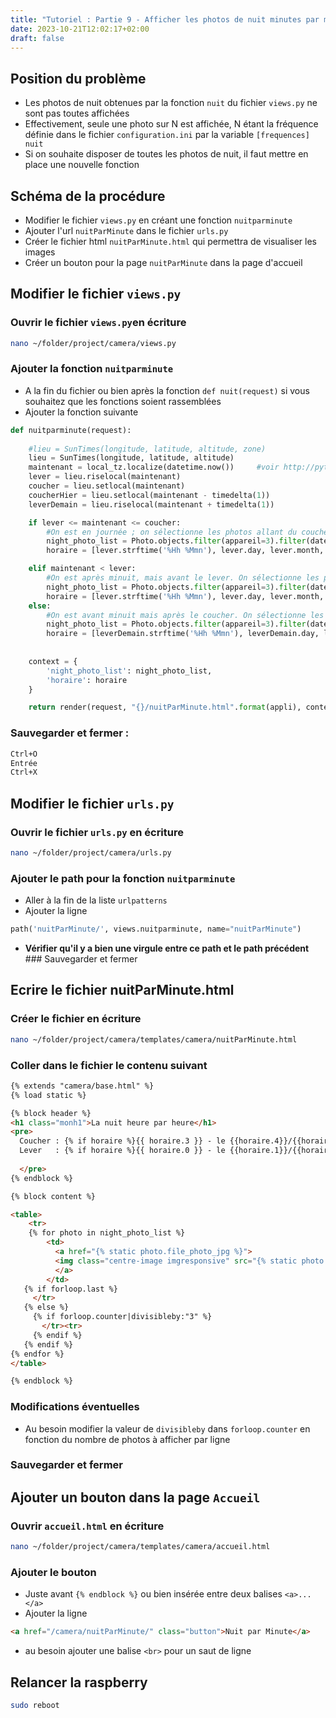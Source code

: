 ```yaml
---
title: "Tutoriel : Partie 9 - Afficher les photos de nuit minutes par minutes"
date: 2023-10-21T12:02:17+02:00
draft: false
---
```


## Position du problème
- Les photos de nuit obtenues par la fonction `nuit` du fichier `views.py` ne sont pas toutes affichées
- Effectivement, seule une photo sur N est affichée, N étant la fréquence définie dans le fichier `configuration.ini` par la variable `[frequences] nuit`
- Si on souhaite disposer de toutes les photos de nuit, il faut mettre en place une nouvelle fonction
## Schéma de la procédure
- Modifier le fichier `views.py` en créant une fonction `nuitparminute`
- Ajouter l'url `nuitParMinute` dans le fichier `urls.py`
- Créer le fichier html `nuitParMinute.html` qui permettra de visualiser les images
- Créer un bouton pour la page `nuitParMinute` dans la page d'accueil
## Modifier le fichier `views.py`
### Ouvrir le fichier `views.py`en écriture
```sh
nano ~/folder/project/camera/views.py
```
### Ajouter la fonction `nuitparminute`
- A la fin du fichier ou bien après la fonction `def nuit(request)` si vous souhaitez que les fonctions soient rassemblées
- Ajouter la fonction suivante
```python
def nuitparminute(request):
        
    #lieu = SunTimes(longitude, latitude, altitude, zone)
    lieu = SunTimes(longitude, latitude, altitude)
    maintenant = local_tz.localize(datetime.now())     #voir http://pytz.sourceforge.net/
    lever = lieu.riselocal(maintenant)
    coucher = lieu.setlocal(maintenant)
    coucherHier = lieu.setlocal(maintenant - timedelta(1))
    leverDemain = lieu.riselocal(maintenant + timedelta(1))

    if lever <= maintenant <= coucher:
        #On est en journée ; on sélectionne les photos allant du coucher de la veille au lever de ce jour
        night_photo_list = Photo.objects.filter(appareil=3).filter(date__gt=coucherHier, date__lt=lever).order_by('-date')
        horaire = [lever.strftime('%Hh %Mmn'), lever.day, lever.month, coucherHier.strftime('%Hh %Mmn'), coucherHier.day, coucherHier.month]

    elif maintenant < lever:
        #On est après minuit, mais avant le lever. On sélectionne les photos de coucherHier à maintenant
        night_photo_list = Photo.objects.filter(appareil=3).filter(date__gt=coucherHier).order_by('-date')
        horaire = [lever.strftime('%Hh %Mmn'), lever.day, lever.month, coucherHier.strftime('%Hh %Mmn'), coucherHier.day, coucherHier.month]
    else:
        #On est avant minuit mais après le coucher. On sélectionne les photos de coucher à maintenant
        night_photo_list = Photo.objects.filter(appareil=3).filter(date__gt=coucher).order_by('-date')
        horaire = [leverDemain.strftime('%Hh %Mmn'), leverDemain.day, leverDemain.month, coucher.strftime('%Hh %Mmn'), coucher.day, coucher.month]    
    
    
    context = {
        'night_photo_list': night_photo_list,
        'horaire': horaire
    }

    return render(request, "{}/nuitParMinute.html".format(appli), context)

```
### Sauvegarder et fermer : 
```sh
Ctrl+O
Entrée
Ctrl+X
```
## Modifier le fichier `urls.py`
### Ouvrir le fichier `urls.py` en écriture
```sh
nano ~/folder/project/camera/urls.py
```
### Ajouter le path pour la fonction `nuitparminute`
- Aller à la fin de la liste `urlpatterns`
- Ajouter la ligne
```python
path('nuitParMinute/', views.nuitparminute, name="nuitParMinute")
```
- **Vérifier qu'il y a bien une virgule entre ce path et le path précédent**
### Sauvegarder et fermer
## Ecrire le fichier nuitParMinute.html
### Créer le fichier en écriture
```sh
nano ~/folder/project/camera/templates/camera/nuitParMinute.html
```
### Coller dans le fichier le contenu suivant
```html
{% extends "camera/base.html" %}
{% load static %}

{% block header %}
<h1 class="monh1">La nuit heure par heure</h1>
<pre>
  Coucher : {% if horaire %}{{ horaire.3 }} - le {{horaire.4}}/{{horaire.5}}{% endif %}
  Lever   : {% if horaire %}{{ horaire.0 }} - le {{horaire.1}}/{{horaire.2}}{% endif %}
  
  </pre>
{% endblock %}

{% block content %}

<table>
    <tr>
    {% for photo in night_photo_list %}
        <td>
          <a href="{% static photo.file_photo_jpg %}">
          <img class="centre-image imgresponsive" src="{% static photo.file_photo_jpg %}" height="150" width="225" alt="photo nocturne indisponible"/><figcaption>{{photo.name}} - {{photo.appareil}}</figcaption>
          </a>
        </td>
   {% if forloop.last %}
     </tr>
   {% else %}
     {% if forloop.counter|divisibleby:"3" %}
       </tr><tr>
     {% endif %}
   {% endif %}
{% endfor %}
</table>

{% endblock %}

```
### Modifications éventuelles
- Au besoin modifier la valeur de `divisibleby` dans `forloop.counter` en fonction du nombre de photos à afficher par ligne
### Sauvegarder et fermer
## Ajouter un bouton dans la page `Accueil`
### Ouvrir `accueil.html` en écriture 
```sh
nano ~/folder/project/camera/templates/camera/accueil.html
```
### Ajouter le bouton
- Juste avant `{% endblock %}` ou bien insérée entre deux balises `<a>...</a>`
- Ajouter la ligne 
```html
<a href="/camera/nuitParMinute/" class="button">Nuit par Minute</a>
```
- au besoin ajouter une balise `<br>` pour un saut de ligne
## Relancer la raspberry
```sh
sudo reboot
```